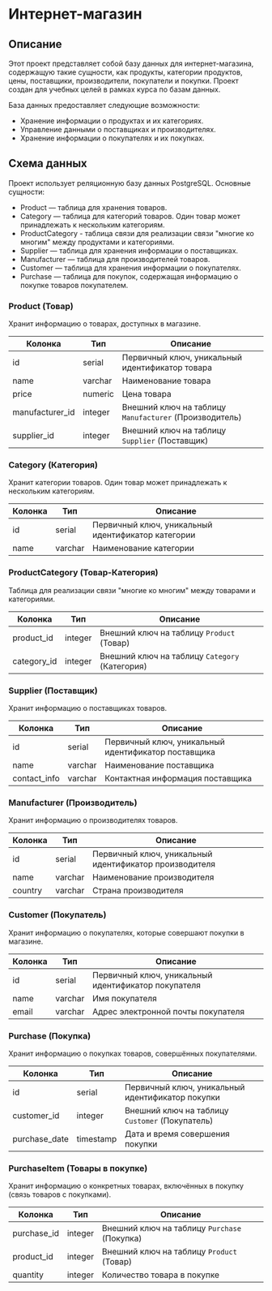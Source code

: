 # Интернет-магазин
## Описание
Этот проект представляет собой базу данных для интернет-магазина, содержащую такие сущности, как продукты, категории продуктов, цены, поставщики, производители, покупатели и покупки. Проект создан для учебных целей в рамках курса по базам данных.

База данных предоставляет следующие возможности:
* Хранение информации о продуктах и их категориях.
* Управление данными о поставщиках и производителях.
* Хранение информации о покупателях и их покупках.

## Схема данных
Проект использует реляционную базу данных PostgreSQL. Основные сущности:

* Product — таблица для хранения товаров.
* Category — таблица для категорий товаров. Один товар может принадлежать к нескольким категориям.
* ProductCategory - таблица связи для реализации связи "многие ко многим" между продуктами и категориями.
* Supplier — таблица для хранения информации о поставщиках.
* Manufacturer — таблица для производителей товаров.
* Customer — таблица для хранения информации о покупателях.
* Purchase — таблица для покупок, содержащая информацию о покупке товаров покупателем.

### Product (Товар)
Хранит информацию о товарах, доступных в магазине.

| Колонка        | Тип         | Описание                                    |
|----------------|-------------|---------------------------------------------|
| id             | serial      | Первичный ключ, уникальный идентификатор товара |
| name           | varchar     | Наименование товара                         |
| price          | numeric     | Цена товара                                |
| manufacturer_id| integer     | Внешний ключ на таблицу `Manufacturer` (Производитель) |
| supplier_id    | integer     | Внешний ключ на таблицу `Supplier` (Поставщик)      |

### Category (Категория)
Хранит категории товаров. Один товар может принадлежать к нескольким категориям.

| Колонка        | Тип         | Описание                                    |
|----------------|-------------|---------------------------------------------|
| id             | serial      | Первичный ключ, уникальный идентификатор категории |
| name           | varchar     | Наименование категории                      |

### ProductCategory (Товар-Категория)
Таблица для реализации связи "многие ко многим" между товарами и категориями.

| Колонка        | Тип         | Описание                                    |
|----------------|-------------|---------------------------------------------|
| product_id     | integer     | Внешний ключ на таблицу `Product` (Товар)   |
| category_id    | integer     | Внешний ключ на таблицу `Category` (Категория) |

### Supplier (Поставщик)
Хранит информацию о поставщиках товаров.

| Колонка        | Тип         | Описание                                    |
|----------------|-------------|---------------------------------------------|
| id             | serial      | Первичный ключ, уникальный идентификатор поставщика |
| name           | varchar     | Наименование поставщика                     |
| contact_info   | varchar     | Контактная информация поставщика            |

### Manufacturer (Производитель)
Хранит информацию о производителях товаров.

| Колонка        | Тип         | Описание                                    |
|----------------|-------------|---------------------------------------------|
| id             | serial      | Первичный ключ, уникальный идентификатор производителя |
| name           | varchar     | Наименование производителя                  |
| country        | varchar     | Страна производителя                        |

### Customer (Покупатель)
Хранит информацию о покупателях, которые совершают покупки в магазине.

| Колонка        | Тип         | Описание                                    |
|----------------|-------------|---------------------------------------------|
| id             | serial      | Первичный ключ, уникальный идентификатор покупателя |
| name           | varchar     | Имя покупателя                             |
| email          | varchar     | Адрес электронной почты покупателя          |

### Purchase (Покупка)
Хранит информацию о покупках товаров, совершённых покупателями.

| Колонка        | Тип         | Описание                                    |
|----------------|-------------|---------------------------------------------|
| id             | serial      | Первичный ключ, уникальный идентификатор покупки |
| customer_id    | integer     | Внешний ключ на таблицу `Customer` (Покупатель) |
| purchase_date  | timestamp   | Дата и время совершения покупки             |

### PurchaseItem (Товары в покупке)
Хранит информацию о конкретных товарах, включённых в покупку (связь товаров с покупками).

| Колонка        | Тип         | Описание                                    |
|----------------|-------------|---------------------------------------------|
| purchase_id    | integer     | Внешний ключ на таблицу `Purchase` (Покупка) |
| product_id     | integer     | Внешний ключ на таблицу `Product` (Товар)   |
| quantity       | integer     | Количество товара в покупке                 |